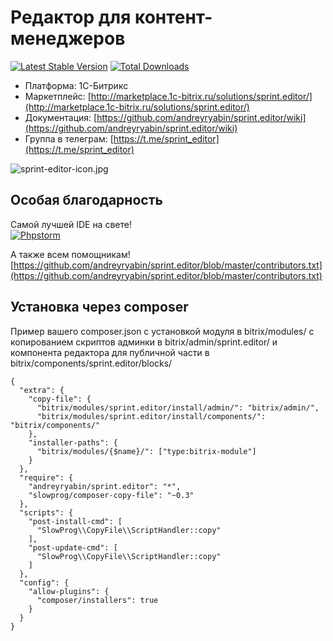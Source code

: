 # Редактор для контент-менеджеров #

[![Latest Stable Version](https://poser.pugx.org/andreyryabin/sprint.editor/v/stable.svg)](https://packagist.org/packages/andreyryabin/sprint.editor/)
[![Total Downloads](https://img.shields.io/packagist/dt/andreyryabin/sprint.editor.svg?style=flat)](https://packagist.org/packages/andreyryabin/sprint.editor)

* Платформа: 1С-Битрикс
* Маркетплейс: [http://marketplace.1c-bitrix.ru/solutions/sprint.editor/](http://marketplace.1c-bitrix.ru/solutions/sprint.editor/)
* Документация: [https://github.com/andreyryabin/sprint.editor/wiki](https://github.com/andreyryabin/sprint.editor/wiki)
* Группа в телеграм: [https://t.me/sprint_editor](https://t.me/sprint_editor)

  
![sprint-editor-icon.jpg](https://bitbucket.org/repo/adr668/images/1541013359-sprint-editor-icon.jpg)



Особая благодарность
-------------------------
Самой лучшей IDE на свете!\
[![Phpstorm](https://raw.githubusercontent.com/wiki/andreyryabin/sprint.migration/assets/phpstorm.png)](https://www.jetbrains.com/?from=sprint.migration)

А также всем помощникам!\
[https://github.com/andreyryabin/sprint.editor/blob/master/contributors.txt](https://github.com/andreyryabin/sprint.editor/blob/master/contributors.txt)


Установка через composer
-------------------------
Пример вашего composer.json с установкой модуля в bitrix/modules/ 
с копированием скриптов админки в bitrix/admin/sprint.editor/
и компонента редактора для публичной части в bitrix/components/sprint.editor/blocks/

```
{
  "extra": {
    "copy-file": {
      "bitrix/modules/sprint.editor/install/admin/": "bitrix/admin/",
      "bitrix/modules/sprint.editor/install/components/": "bitrix/components/"
    },
    "installer-paths": {
      "bitrix/modules/{$name}/": ["type:bitrix-module"]
    }
  },
  "require": {
    "andreyryabin/sprint.editor": "*",
    "slowprog/composer-copy-file": "~0.3"
  },
  "scripts": {
    "post-install-cmd": [
      "SlowProg\\CopyFile\\ScriptHandler::copy"
    ],
    "post-update-cmd": [
      "SlowProg\\CopyFile\\ScriptHandler::copy"
    ]
  },
  "config": {
    "allow-plugins": {
      "composer/installers": true
    }
  }
}
```
